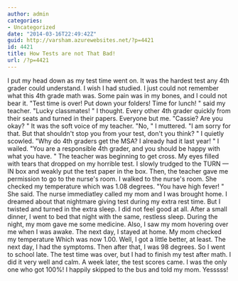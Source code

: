 ```yaml
---
author: admin
categories:
- Uncategorized
date: "2014-03-16T22:49:42Z"
guid: http://varsham.azurewebsites.net/?p=4421
id: 4421
title: How Tests are not That Bad!
url: /?p=4421
---
```


I put my head down as my test time went on. It was the hardest test any 4th grader could understand.   I wish I had studied. I just could not remember what this 4th grade math was. Some pain was in my bones, and I could not bear it.  "Test time is over! Put down your folders! Time for lunch! "   said my teacher.  "Lucky classmates! " I thought. Every other 4th grader quickly from their seats and turned in their papers. Everyone but me.    "Cassie? Are you okay?  " It was the soft voice of my teacher.  "No, " I muttered.    "I am sorry for that. But that shouldn't stop you from your test, don't you think?  " I quietly scowled.    "Why do 4th graders get the MSA? I already had it last year! " I wailed.    "You are a responsible 4th grader, and you should be happy with what you have. " The teacher was beginning to get cross. My eyes filled with tears that dropped on my horrible test. I slowly trudged   to the TURN &#8212; IN   box and weakly put the test paper in the box.   Then, the teacher gave me permission to go to the nurse's room. I walked to the nurse's room. She checked my temperature which was 1.08 degrees.  "You have high fever! " She said. The nurse immediatley   called my mom and I was brought home. I dreamed about that nightmare giving test during my extra rest time. But I twisted and turned in the extra sleep. I did not feel good at all. After a small dinner, I went to bed that night with the same, restless sleep. During the night, my mom gave me some medicine. Also, I saw my mom hovering over me when I was awake. The next day, I stayed at home. My mom checked my temperature Which was now 1.00. Well, I got a little better, at least. The next day, I had the symptoms. Then after that, I was 98 degrees. So I went to school late. The test time was over, but I had to finish my test after math. I did it very well and calm. A week later, the test scores came. I was the only one who got 100%! I happily skipped to the bus and told my mom. Yesssss!